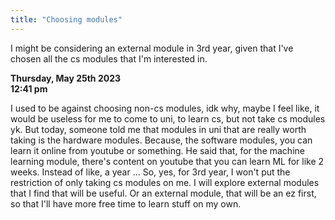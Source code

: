 ```yaml
---
title: "Choosing modules"
---
```

I might be considering an external module in 3rd year, given that I've chosen all the cs modules that I'm interested in.  

**Thursday, May 25th 2023**  
**12:41 pm**  

I used to be against choosing non-cs modules, idk why, maybe I feel like, it would be useless for me to come to uni, to learn cs, but not take cs modules yk. But today, someone told me that modules in uni that are really worth taking is the hardware modules. Because, the software modules, you can learn it online from youtube or something. He said that, for the machine learning module, there's content on youtube that you can learn ML for like 2 weeks. Instead of like, a year ... So, yes, for 3rd year, I won't put the restriction of only taking cs modules on me. I will explore external modules that I find that will be useful. Or an external module, that will be an ez first, so that I'll have more free time to learn stuff on my own.  

